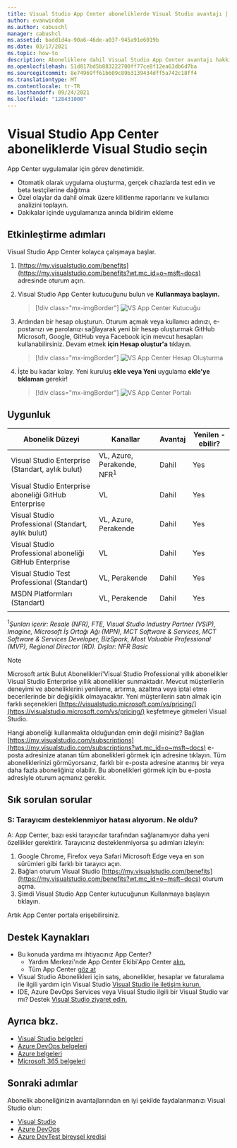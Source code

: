 ```yaml
---
title: Visual Studio App Center aboneliklerde Visual Studio avantajı | Microsoft Docs
author: evanwindom
ms.author: cabuschl
manager: cabushcl
ms.assetid: badd1d4a-90a6-46de-a037-945a91e6019b
ms.date: 03/17/2021
ms.topic: how-to
description: Aboneliklere dahil Visual Studio App Center avantajı hakkında Visual Studio öğrenin.
ms.openlocfilehash: 51d817bd5b883222700ff77ce8f12ea63db6d7ba
ms.sourcegitcommit: 8e74969ff61b609c89b3139434dff5a742c18ff4
ms.translationtype: MT
ms.contentlocale: tr-TR
ms.lasthandoff: 09/24/2021
ms.locfileid: "128431000"
---
```

# <a name="visual-studio-app-center-in-visual-studio-subscriptions"></a>Visual Studio App Center aboneliklerde Visual Studio seçin

App Center uygulamalar için görev denetimidir.

- Otomatik olarak uygulama oluşturma, gerçek cihazlarda test edin ve beta testçilerine dağıtma
- Özel olaylar da dahil olmak üzere kilitlenme raporlarını ve kullanıcı analizini toplayın.
- Dakikalar içinde uygulamanıza anında bildirim ekleme

## <a name="activation-steps"></a>Etkinleştirme adımları
Visual Studio App Center kolayca çalışmaya başlar.
1. [https://my.visualstudio.com/benefits](https://my.visualstudio.com/benefits?wt.mc_id=o~msft~docs) adresinde oturum açın.

2. Visual Studio App Center kutucuğunu bulun ve **Kullanmaya başlayın.**
    > [!div class="mx-imgBorder"]
    > ![VS App Center Kutucuğu](_img/vs-app-center/vs-app-center-tile.png "Kullanmaya başlayın kutucuğunun üzerinde 'Visual Studio App Center' tıklayın.")

3. Ardından bir hesap oluşturun.  Oturum açmak veya kullanıcı adınızı, e-postanızı ve parolanızı sağlayarak yeni bir hesap oluşturmak GitHub Microsoft, Google, GitHub veya Facebook için mevcut hesapları kullanabilirsiniz.  Devam etmek **için Hesap oluştur'a** tıklayın.
    > [!div class="mx-imgBorder"]
    > ![VS App Center Hesap Oluşturma](_img/vs-app-center/vs-app-center-create-account.png "Nasıl oturum açmak istediğinize seçin.")

4. İşte bu kadar kolay.  Yeni kuruluş **ekle veya Yeni** uygulama **ekle'ye tıklaman** gerekir!
    > [!div class="mx-imgBorder"]
    > ![VS App Center Portalı](_img/vs-app-center/vs-app-center-portal.png "Hazır mısınız?  Başlamaya 'Yeni kuruluş ekle' veya 'Yeni uygulama ekle'ye tıklayın.")

## <a name="eligibility"></a>Uygunluk

| Abonelik Düzeyi                                                 |     Kanallar                                            | Avantaj                                                          | Yenilen -ebilir?    |
|--------------------------------------------------------------------|---------------------------------------------------------|------------------------------------------------------------------|---------------|
| Visual Studio Enterprise (Standart, aylık bulut)   | VL, Azure, Perakende, NFR<sup>1</sup> | Dahil       |  Yes          |
| Visual Studio Enterprise aboneliği GitHub Enterprise  | VL | Dahil       |  Yes          |
| Visual Studio Professional (Standart, aylık bulut) | VL, Azure, Perakende                                       | Dahil                                                            |Yes |
| Visual Studio Professional aboneliği GitHub Enterprise | VL                                      | Dahil                                                            |Yes |
| Visual Studio Test Professional (Standart)                         | VL, Perakende                                              | Dahil                                                            |Yes |
| MSDN Platformları (Standart)                                          | VL, Perakende                                              | Dahil                                                            |Yes |
||

<sup>1</sup>*Şunları içerir: Resale (NFR), FTE, Visual Studio Industry Partner (VSIP), Imagine, Microsoft İş Ortağı Ağı (MPN), MCT Software & Services, MCT Software & Services Developer, BizSpark, Most Valuable Professional (MVP), Regional Director (RD).  Dışlar: NFR Basic*  

> [!NOTE]
> Microsoft artık Bulut Abonelikleri'Visual Studio Professional yıllık abonelikler Visual Studio Enterprise yıllık abonelikler sunmaktadır. Mevcut müşterilerin deneyimi ve aboneliklerini yenileme, artırma, azaltma veya iptal etme becerilerinde bir değişiklik olmayacaktır. Yeni müşterilerin satın almak için farklı seçenekleri [https://visualstudio.microsoft.com/vs/pricing/](https://visualstudio.microsoft.com/vs/pricing/) keşfetmeye gitmeleri Visual Studio.

Hangi aboneliği kullanmakta olduğundan emin değil misiniz?  Bağlan [https://my.visualstudio.com/subscriptions](https://my.visualstudio.com/subscriptions?wt.mc_id=o~msft~docs) e-posta adresinize atanan tüm abonelikleri görmek için adresine tıklayın. Tüm aboneliklerinizi görmüyorsanız, farklı bir e-posta adresine atanmış bir veya daha fazla aboneliğiniz olabilir.  Bu abonelikleri görmek için bu e-posta adresiyle oturum açmanız gerekir.

## <a name="frequently-asked-questions"></a>Sık sorulan sorular

### <a name="q--i-get-an-error-that-my-browser-is-unsupported--whats-wrong"></a>S: Tarayıcım desteklenmiyor hatası alıyorum.  Ne oldu?
A: App Center, bazı eski tarayıcılar tarafından sağlanamıyor daha yeni özellikler gerektirir.  Tarayıcınız desteklenmiyorsa şu adımları izleyin:
1. Google Chrome, Firefox veya Safari Microsoft Edge veya en son sürümleri gibi farklı bir tarayıcı açın.
2. Bağlan oturum Visual Studio [https://my.visualstudio.com/benefits](https://my.visualstudio.com/benefits?wt.mc_id=o~msft~docs) oturum açma.
3. Şimdi Visual Studio App Center  kutucuğunun Kullanmaya başlayın tıklayın.

Artık App Center portala erişebilirsiniz.

## <a name="support-resources"></a>Destek Kaynakları
- Bu konuda yardıma mı ihtiyacınız App Center?
  - Yardım Merkezi'nde App Center Ekibi'App Center [alın.](https://intercom.help/appcenter/)
  - Tüm App Center [göz at](/appcenter/)
- Visual Studio Abonelikleri için satış, abonelikler, hesaplar ve faturalama ile ilgili yardım için Visual Studio [Visual Studio ile iletişim kurun.](https://my.visualstudio.com/gethelp)
- IDE, Azure DevOps Services veya Visual Studio ilgili bir Visual Studio var mı?  Destek [Visual Studio ziyaret edin.](https://visualstudio.microsoft.com/support/)

## <a name="see-also"></a>Ayrıca bkz.
- [Visual Studio belgeleri](/visualstudio/)
- [Azure DevOps belgeleri](/azure/devops/)
- [Azure belgeleri](/azure/)
- [Microsoft 365 belgeleri](/microsoft-365/)

## <a name="next-steps"></a>Sonraki adımlar
Abonelik aboneliğinizin avantajlarından en iyi şekilde faydalanmanızı Visual Studio olun:
- [Visual Studio](vs-ide-benefit.md)
- [Azure DevOps](vs-azure-devops.md)
- [Azure DevTest bireysel kredisi](vs-azure.md)